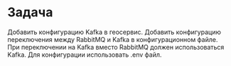 # Задача 

Добавить конфигурацию Kafka в геосервис. Добавить конфигурацию переключения между RabbitMQ и Kafka в конфигурационном 
файле. При переключении на Kafka вместо RabbitMQ должен использоваться Kafka.
Для конфигурации использовать .env файл.